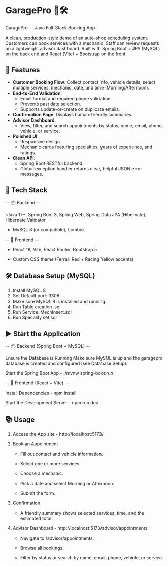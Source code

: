 # GaragePro 🚗🛠️
GaragePro — Java Full-Stack Booking App

A clean, production-style demo of an auto-shop scheduling system. Customers can book services with a mechanic. 
Staff can review requests on a lightweight advisor dashboard. 
Built with Spring Boot + JPA (MySQL) on the back end and React (Vite) + Bootstrap on the front.

## 🚀 Features

- **Customer Booking Flow**: Collect contact info, vehicle details, select multiple services, mechanic, date, and time (Morning/Afternoon).
- **End-to-End Validation**:
  - Email format and required phone validation.
  - Prevents past date selection.
  - Supports update-or-create on duplicate emails.
- **Confirmation Page**: Displays human-friendly summaries.
- **Advisor Dashboard**:
  - View, filter, and search appointments by status, name, email, phone, vehicle, or service.
- **Polished UI**:
  - Responsive design
  - Mechanic cards featuring specialties, years of experience, and ratings.
- **Clean API**:
  - Spring Boot RESTful backend.
  - Global exception handler returns clear, helpful JSON error messages.

## 🧱 Tech Stack

-- 📦 Backend --

-Java 17+, Spring Boot 3, Spring Web, Spring Data JPA (Hibernate), Hibernate Validator

- MySQL 8 (or compatible), Lombok

-- 🎨 Frontend --

- React 18, Vite, React Router, Bootstrap 5

- Custom CSS theme (Ferrari Red + Racing Yellow accents)

## 🛠️ Database Setup (MySQL)
1. Install MySQL 8
2. Set Default port: 3306
3. Make sure MySQL 8 is installed and running.
4. Run Table creation .sql
5. Run Service_MechInsert.sql
6. Run Specality set.sql

## ▶️ Start the Application

-- 📦 Backend (Spring Boot + MySQL) --

Ensure the Database is Running
Make sure MySQL is up and the garagepro database is created and configured (see Database Setup).

Start the Spring Boot App -  ./mvnw spring-boot:run

-- 🎨 Frontend (React + Vite) --

Install Dependencies - npm install

Start the Development Server - npm run dev


## 📚 Usage

1. Access the App site - http://localhost:5173/

2. Book an Appointment

   - Fill out contact and vehicle information.

   - Select one or more services.

   - Choose a mechanic.

   - Pick a date and select Morning or Afternoon.

   - Submit the form.

3. Confirmation

    - A friendly summary shows selected services, time, and the estimated total.

4. Advisor Dashboard - http://localhost:5173/advisor/appointments

   - Navigate to /advisor/appointments.

   - Browse all bookings.

   - Filter by status or search by name, email, phone, vehicle, or service.



